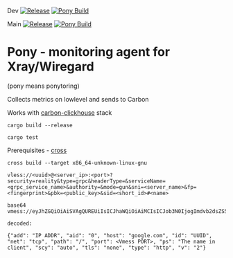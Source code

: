 


Dev [![Release](https://github.com/frkn-dev/pony/actions/workflows/release.yml/badge.svg?branch=dev)](https://github.com/frkn-dev/pony/actions/workflows/release.yml)  [![Pony Build](https://github.com/frkn-dev/pony/actions/workflows/rust.yml/badge.svg?branch=main)](https://github.com/frkn-dev/pony/actions/workflows/rust.yml)

Main  [![Release](https://github.com/frkn-dev/pony/actions/workflows/release.yml/badge.svg?branch=main&label=main)](https://github.com/frkn-dev/pony/actions/workflows/release.yml) [![Pony Build](https://github.com/frkn-dev/pony/actions/workflows/rust.yml/badge.svg?branch=dev)](https://github.com/frkn-dev/pony/actions/workflows/rust.yml)

# Pony - monitoring agent for Xray/Wiregard
(pony means ponytoring)


Collects metrics on lowlevel and sends to Carbon



Works with [carbon-clickhouse](https://github.com/frkn-dev/graphite-clickhouse-tldr) stack

```build
cargo build --release
```

```test
cargo test
```


Prerequisites - [cross](https://github.com/cross-rs/cross)

```crosscompile
cross build --target x86_64-unknown-linux-gnu 
```



```vless client connect example
vless://<uuid>@<server_ip>:<port>?security=reality&type=grpc&headerType=&serviceName=<grpc_service_name>&authority=&mode=gun&sni=<server_name>&fp=<fingerprint>&pbk=<public_key>&sid=<short_id>#<name>

```

```vmess client connect example 
base64 
vmess://eyJhZGQiOiAiSVAgQUREUiIsICJhaWQiOiAiMCIsICJob3N0IjogImdvb2dsZS5jb20iLCAiaWQiOiAiVVVJRCIsICJuZXQiOiAidGNwIiwgInBhdGgiOiAiLyIsICJwb3J0IjogPFZtZXNzIFBPUlQ+LCAicHMiOiAiVGhlIG5hbWUgaW4gY2xpZW50IiwgInNjeSI6ICJhdXRvIiwgInRscyI6ICJub25lIiwgInR5cGUiOiAiaHR0cCIsICJ2IjogIjIifQo=

decoded:

{"add": "IP ADDR", "aid": "0", "host": "google.com", "id": "UUID", "net": "tcp", "path": "/", "port": <Vmess PORT>, "ps": "The name in client", "scy": "auto", "tls": "none", "type": "http", "v": "2"}

```

